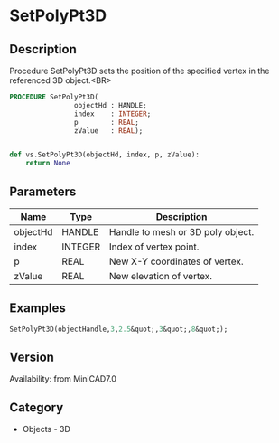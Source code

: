 # SetPolyPt3D

## Description
Procedure SetPolyPt3D sets the position of the specified vertex in the referenced 3D object.&lt;BR&gt;


```pascal
PROCEDURE SetPolyPt3D(
				objectHd : HANDLE;
				index    : INTEGER;
				p        : REAL;
				zValue   : REAL);
```

```python

def vs.SetPolyPt3D(objectHd, index, p, zValue):
    return None
```

## Parameters
|Name|Type|Description|
|---|---|---|
|objectHd|HANDLE|Handle to mesh or 3D poly object.|
|index|INTEGER|Index of vertex point.|
|p|REAL|New X-Y coordinates of vertex.|
|zValue|REAL|New elevation of vertex.|

## Examples
```pascal
SetPolyPt3D(objectHandle,3,2.5&quot;,3&quot;,8&quot;);
```

## Version
Availability: from MiniCAD7.0
## Category
* Objects - 3D

